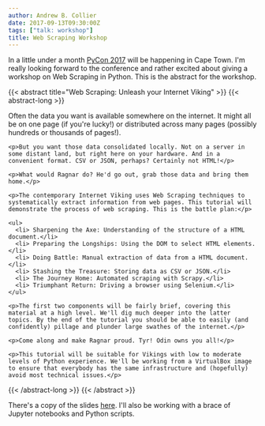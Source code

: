 ```yaml
---
author: Andrew B. Collier
date: 2017-09-13T09:30:00Z
tags: ["talk: workshop"]
title: Web Scraping Workshop
---
```


In a little under a month [PyCon 2017](https://za.pycon.org/) will be happening in Cape Town. I'm really looking forward to the conference and rather excited about giving a workshop on Web Scraping in Python. This is the abstract for the workshop.

<!--more-->

<!--
PITCH: Web scraping is a handy weapon for every developer to have in his arsenal. This is especially true now, where the ability to gather data from a variety of sources is becoming very important.
-->

{{< abstract title="Web Scraping: Unleash your Internet Viking" >}}
  {{< abstract-long >}}
    <p>Often the data you want is available somewhere on the internet. It might all be on one page (if you're lucky!) or distributed across many pages (possibly hundreds or thousands of pages!).</p>

    <p>But you want those data consolidated locally. Not on a server in some distant land, but right here on your hardware. And in a convenient format. CSV or JSON, perhaps? Certainly not HTML!</p>

    <p>What would Ragnar do? He'd go out, grab those data and bring them home.</p>

    <p>The contemporary Internet Viking uses Web Scraping techniques to systematically extract information from web pages. This tutorial will demonstrate the process of web scraping. This is the battle plan:</p>

    <ul>
      <li> Sharpening the Axe: Understanding of the structure of a HTML document.</li>
      <li> Preparing the Longships: Using the DOM to select HTML elements.</li>
      <li> Doing Battle: Manual extraction of data from a HTML document.</li>
      <li> Stashing the Treasure: Storing data as CSV or JSON.</li>
      <li> The Journey Home: Automated scraping with Scrapy.</li>
      <li> Triumphant Return: Driving a browser using Selenium.</li>
    </ul>

    <p>The first two components will be fairly brief, covering this material at a high level. We'll dig much deeper into the latter topics. By the end of the tutorial you should be able to easily (and confidently) pillage and plunder large swathes of the internet.</p>

    <p>Come along and make Ragnar proud. Tyr! Odin owns you all!</p>

    <p>This tutorial will be suitable for Vikings with low to moderate levels of Python experience. We'll be working from a VirtualBox image to ensure that everybody has the same infrastructure and (hopefully) avoid most technical issues.</p>
  {{< /abstract-long >}}
{{< /abstract >}}

There's a copy of the slides [here](https://www.slideshare.net/andrewbcollier/pyconza-2017-web-scraping-unleash-your-internet-viking). I'll also be working with a brace of Jupyter notebooks and Python scripts.